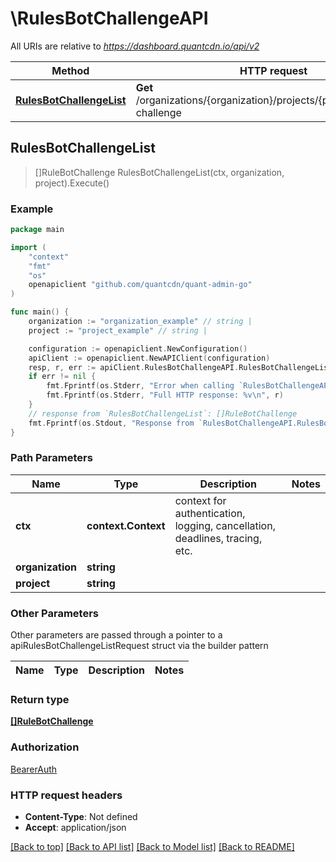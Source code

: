 # \RulesBotChallengeAPI

All URIs are relative to *https://dashboard.quantcdn.io/api/v2*

Method | HTTP request | Description
------------- | ------------- | -------------
[**RulesBotChallengeList**](RulesBotChallengeAPI.md#RulesBotChallengeList) | **Get** /organizations/{organization}/projects/{project}/rules/bot-challenge | 



## RulesBotChallengeList

> []RuleBotChallenge RulesBotChallengeList(ctx, organization, project).Execute()



### Example

```go
package main

import (
	"context"
	"fmt"
	"os"
	openapiclient "github.com/quantcdn/quant-admin-go"
)

func main() {
	organization := "organization_example" // string | 
	project := "project_example" // string | 

	configuration := openapiclient.NewConfiguration()
	apiClient := openapiclient.NewAPIClient(configuration)
	resp, r, err := apiClient.RulesBotChallengeAPI.RulesBotChallengeList(context.Background(), organization, project).Execute()
	if err != nil {
		fmt.Fprintf(os.Stderr, "Error when calling `RulesBotChallengeAPI.RulesBotChallengeList``: %v\n", err)
		fmt.Fprintf(os.Stderr, "Full HTTP response: %v\n", r)
	}
	// response from `RulesBotChallengeList`: []RuleBotChallenge
	fmt.Fprintf(os.Stdout, "Response from `RulesBotChallengeAPI.RulesBotChallengeList`: %v\n", resp)
}
```

### Path Parameters


Name | Type | Description  | Notes
------------- | ------------- | ------------- | -------------
**ctx** | **context.Context** | context for authentication, logging, cancellation, deadlines, tracing, etc.
**organization** | **string** |  | 
**project** | **string** |  | 

### Other Parameters

Other parameters are passed through a pointer to a apiRulesBotChallengeListRequest struct via the builder pattern


Name | Type | Description  | Notes
------------- | ------------- | ------------- | -------------



### Return type

[**[]RuleBotChallenge**](RuleBotChallenge.md)

### Authorization

[BearerAuth](../README.md#BearerAuth)

### HTTP request headers

- **Content-Type**: Not defined
- **Accept**: application/json

[[Back to top]](#) [[Back to API list]](../README.md#documentation-for-api-endpoints)
[[Back to Model list]](../README.md#documentation-for-models)
[[Back to README]](../README.md)

